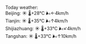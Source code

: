 Today weather:  
Beijing: ☀️   🌡️+28°C 🌬️←4km/h  
Tianjin: ☀️   🌡️+35°C 🌬️↑4km/h  
Shijiazhuang: ☀️   🌡️+33°C 🌬️↙4km/h  
Tangshan: ☀️   🌡️+33°C 🌬️↑10km/h  
